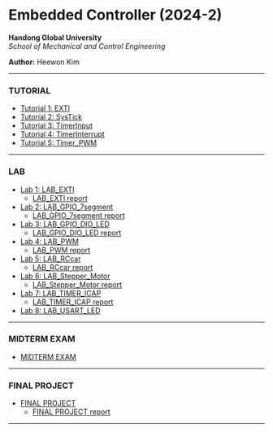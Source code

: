 # Embedded Controller (2024-2)

**Handong Global University**  
_School of Mechanical and Control Engineering_

**Author:** Heewon Kim

---
### TUTORIAL
- [Tutorial 1: EXTI](https://github.com/KHW0619/Embedded-Controller/tree/master/Tutorial/TU_EXTI)
- [Tutorial 2: SysTick](https://github.com/KHW0619/Embedded-Controller/tree/master/Tutorial/TU_SysTick)
- [Tutorial 3: TimerInput](https://github.com/KHW0619/Embedded-Controller/tree/master/Tutorial/TU_TimerInput)
- [Tutorial 4: TimerInterrupt](https://github.com/KHW0619/Embedded-Controller/tree/master/Tutorial/TU_TimerInterrupt)
- [Tutorial 5: Timer_PWM](https://github.com/KHW0619/Embedded-Controller/tree/master/Tutorial/TU_Timer_PWM)
---
### LAB
- [Lab 1: LAB_EXTI](https://github.com/KHW0619/Embedded-Controller/tree/master/LAB/LAB_EXTI)
    - [LAB_EXTI report](https://github.com/KHW0619/Embedded-Controller/blob/master/LAB/LAB_EXTI/report/LAB_EXTI_SysTick.md)
- [Lab 2: LAB_GPIO_7segment](https://github.com/KHW0619/Embedded-Controller/tree/master/LAB/LAB_GPIO_7segment)
    - [LAB_GPIO_7segment report](https://github.com/KHW0619/Embedded-Controller/blob/master/LAB/LAB_GPIO_7segment/report/LAB_GPIO_7segment_22200235_HeewonKim.md)
- [Lab 3: LAB_GPIO_DIO_LED](https://github.com/KHW0619/Embedded-Controller/tree/master/LAB/LAB_GPIO_DIO_LED)
    - [LAB_GPIO_DIO_LED report](https://github.com/KHW0619/Embedded-Controller/blob/master/LAB/LAB_GPIO_DIO_LED/report/LAB_GPIO_22200235_%EA%B9%80%ED%9D%AC%EC%9B%90.md)
- [Lab 4: LAB_PWM](https://github.com/KHW0619/Embedded-Controller/tree/master/LAB/LAB_PWM)
    - [LAB_PWM report](https://github.com/KHW0619/Embedded-Controller/blob/master/LAB/LAB_PWM/report/LAB_PWM_22200235_heewonkim.md)
- [Lab 5: LAB_RCcar](https://github.com/KHW0619/Embedded-Controller/tree/master/LAB/LAB_RCcar)
    - [LAB_RCcar report](https://github.com/KHW0619/Embedded-Controller/blob/master/LAB/LAB_RCcar/report/LAB_RCcar.md)
- [Lab 6: LAB_Stepper_Motor](https://github.com/KHW0619/Embedded-Controller/tree/master/LAB/LAB_Stepper_Motor)
    - [LAB_Stepper_Motor report](https://github.com/KHW0619/Embedded-Controller/blob/master/LAB/LAB_Stepper_Motor/report/LAB_Stepper_Motor_22200235_heewonkim.md)
- [Lab 7: LAB_TIMER_ICAP](https://github.com/KHW0619/Embedded-Controller/tree/master/LAB/LAB_TIMER_ICAP)
    - [LAB_TIMER_ICAP report](https://github.com/KHW0619/Embedded-Controller/blob/master/LAB/LAB_TIMER_ICAP/report/LAB_TIMER_ICAP_22200235_heewonkim.md)
- [Lab 8: LAB_USART_LED](https://github.com/KHW0619/Embedded-Controller/tree/master/LAB/LAB_USART_LED)
---
### MIDTERM EXAM
- [MIDTERM EXAM](https://github.com/KHW0619/Embedded-Controller/tree/master/LAB/TEST1)
---
### FINAL PROJECT
- [FINAL PROJECT](https://github.com/KHW0619/Embedded-Controller/tree/master/LAB/final_project)
    - [FINAL PROJECT report](https://github.com/KHW0619/Embedded-Controller/blob/master/LAB/final_project/report/LAB_Final_21900179_%EA%B9%80%EC%A2%85%ED%98%84_22200235_%EA%B9%80%ED%9D%AC%EC%9B%90.md)
---
